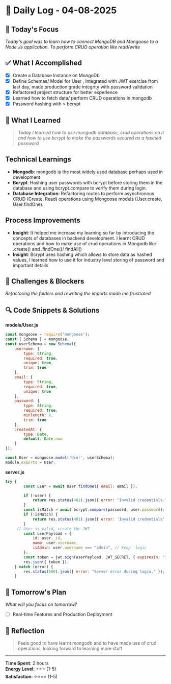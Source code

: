 # 📅 Daily Log - 04-08-2025

## 🎯 Today's Focus

*Today's goal was to learn how to connect MongoDB and Mongoose to a Node.Js application.
To perform CRUD operation like read/write*

## ✅ What I Accomplished
-   [x] Create a Database Instance on MongoDb
-   [x] Define Schemas/ Model for User , Integrated with JWT exercise from last day, made production grade integrity with password validation
-   [x] Refactored project structure for better experience
-   [x] Learned how to fetch data/ perform CRUD operations in mongodb
-   [x] Password hashing with > bcrypt

## 🧠 What I Learned

> _Today I learned how to use mongodb database, crud operations on it and how to use bcrypt to make the passwords secured as a hashed password_

## Technical Learnings
-   **Mongodb**: mongodb is the most widely used database perhaps used in development
-   **Bcrypt**: Hashing user passwords with bcrypt before storing them in the database and using bcrypt.compare to verify them during login.
-   **Database Integration**: Refactoring routes to perform asynchronous CRUD (Create, Read) operations using Mongoose models (User.create, User.findOne).

## Process Improvements
-   **Insight**: It helped me increase my learning so far by introducing the concepts of databases in backend development. I learnt CRUD operations and how to make use of crud operations in Mongodb like .create() and .findOne()/ findAll()
-   **Insight**: Bcrypt uses hashing which allows to store data as hashed values, I learned how to use it for industry level storing of password and important details

## 🚧 Challenges & Blockers

_Refactoring the folders and rewriting the imports made me frustrated_

## 🔍 Code Snippets & Solutions

**models/User.js**
```JavaScript
const mongoose = require('mongoose');
const { Schema } = mongoose;
const userSchema = new Schema({
    username: {
        type: String,
        required: true,
        unique: true,
        trim: true
    },
    email: {
        type: String,
        required: true,
        unique: true
    },
    password: { 
        type: String,
        required: true,
        minlength: 8,
        trim: true
    },
    createdAt: {
        type: Date,
        default: Date.now
    }
});

const User = mongoose.model('User', userSchema);
module.exports = User;
```
**server.js**

```Javascript
try {
        const user = await User.findOne({ email: email });

        if (!user) {
            return res.status(401).json({ error: "Invalid credentials." }); // Unauthorized
        }
        const isMatch = await bcrypt.compare(password, user.password);
        if (!isMatch) {
            return res.status(401).json({ error: 'Invalid credentials' });
        }
     // User is valid, create the JWT
        const userPayload = {
            id: user._id,
            name: user.username,
            isAdmin: user.username === "admin", // Keep  logic
        };
        const token = jwt.sign(userPayload, JWT_SECRET, { expiresIn: "1h" });
        res.json({ token });
    } catch (error) {
        res.status(500).json({ error: "Server error during login." });
    }
```
## 🎯 Tomorrow's Plan
_What will you focus on tomorrow?_

-   [ ] Real-time Features and Production Deployment
  

## 💭 Reflection

> Feels good to have learnt mongodb and to have made use of crud operations, looking forward to learning more stuff

---

**Time Spent**: 2 hours  
**Energy Level**: ⭐⭐⭐ (1-5)  
**Satisfaction**: ⭐⭐⭐⭐ (1-5)
